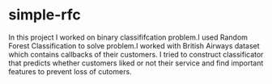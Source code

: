 # simple-rfc
In this project I worked on binary classififcation problem.I used Random Forest Classification to solve problem.I worked with British Airways dataset which contains callbacks of their customers. I tried to construct classificator that predicts whether customers liked or not their service and find important features to prevent loss of cutomers.
